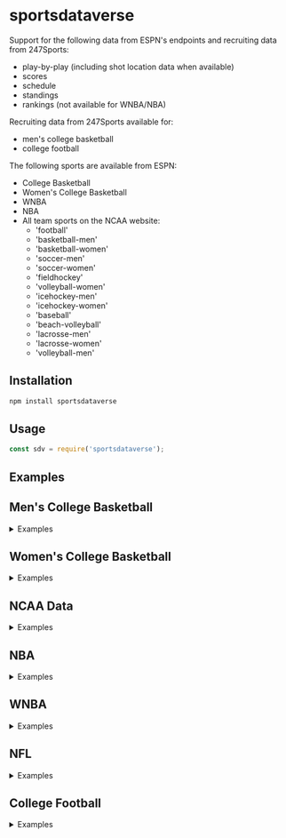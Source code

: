 # sportsdataverse

Support for the following data from ESPN's endpoints and recruiting data from 247Sports:

- play-by-play (including shot location data when available)
- scores
- schedule
- standings
- rankings (not available for WNBA/NBA)

Recruiting data from 247Sports available for:

- men's college basketball
- college football

The following sports are available from ESPN:

- College Basketball
- Women's College Basketball
- WNBA
- NBA
- All team sports on the NCAA website:
  - 'football'
  - 'basketball-men'
  - 'basketball-women'
  - 'soccer-men'
  - 'soccer-women'
  - 'fieldhockey'
  - 'volleyball-women'
  - 'icehockey-men'
  - 'icehockey-women'
  - 'baseball'
  - 'beach-volleyball'
  - 'lacrosse-men'
  - 'lacrosse-women'
  - 'volleyball-men'

## Installation

```bash
npm install sportsdataverse
```

## Usage

```js
const sdv = require('sportsdataverse');
```

## Examples

## Men's College Basketball

<details><summary> Examples </summary>

### CBB Games

```js
const gameId = 401260281;

// get detailed play-by-play data for a game
const result = await sdv.cbbGames.getPlayByPlay(gameId);

// get box score
const result = await sdv.cbbGames.getBoxScore(gameId);

// get game all game data
const summary = await sdv.cbbGames.getSummary(gameId);

// get all game pickcenter data
const picks = await sdv.cbbGames.getPicks(gameId);

```

### CBB Scores

```js
const inputs = {
    year: 2021,
    month: 02,
    day: 15
};
const result = await sdv.cbbScoreboard.getScoreboard(inputs);
```

### CBB Schedules

```js
const inputs = {
    groups: 50, // all Div-I games
    year: 2020,
    month: 12,
    day: 02
};

const result = await sdv.cbbSchedule.getSchedule(inputs);
```

### CBB Conferences

```js
const results = await sdv.cbbScoreboard.getConferences();
```

## CBB Teams

```js
// get list of teams
const result = await sdv.cbbTeams.getTeamList();

// get individual team data
const teamId = 52;
const result = await sdv.cbbTeams.getTeamInfo(teamId);

// get team roster data
const result = await sdv.cbbTeams.getTeamPlayers(teamId);
```

## CBB Rankings

```js
// get rankings
const inputs = {
    year: 2020,
    week: 19
};

const result = await sdv.cbbRankings.getRankings(inputs);
```

## CBB Standings

```js
// get standings
const inputs = {
    year: 2020
};

const result = await sdv.cbbStandings.getStandings(inputs);
```

## CBB Recruiting

```js
// get recruiting data from 247Composite
// get player rankings
const result = await sdv.cbbRecruiting.getPlayerRankings({
                    year: 2016
                });

const result = await sdv.cbbRecruiting.getPlayerRankings({
                    year: 2021,
                    position: "C"
                });

const result = await sdv.cbbRecruiting.getPlayerRankings({
                    year: 2020,
                    group: "JuniorCollege"
                });

// get school rankings
const result = await sdv.cbbRecruiting.getSchoolRankings(2021);

// get a school's commit list
const result = await sdv.cbbRecruiting.getSchoolCommits('floridastate', 2020);
```

</details>

## Women's College Basketball

<details><summary> Examples </summary>

### WBB Games

```js
const gameId = 401260281;

// get detailed play-by-play data for a game
const result = await sdv.wbbGames.getPlayByPlay(gameId);

// get box score
const result = await sdv.wbbGames.getBoxScore(gameId);

// get game all game data
const summary = await sdv.wbbGames.getSummary(gameId);
```

### WBB Scores

```js
const inputs = {
    year: 2021,
    month: 02,
    day: 15
};
const result = await sdv.wbbScoreboard.getScoreboard(inputs);
```

### WBB Schedules

```js
const inputs = {
    groups: 50, // all Div-I games
    year: 2020,
    month: 12,
    day: 02
};

const result = await sdv.wbbSchedule.getSchedule(inputs);
```

### WBB Conferences

```js
const results = await sdv.wbbScoreboard.getConferences();
```

### WBB Teams

```js
// get list of teams
const result = await sdv.wbbTeams.getTeamList();

// get individual team data
const teamId = 52;
const result = await sdv.wbbTeams.getTeamInfo(teamId);

// get team roster data
const result = await sdv.wbbTeams.getTeamPlayers(teamId);
```

### WBB Rankings

```js
// get rankings
const inputs = {
    year: 2020,
    week: 19
};

const result = await sdv.wbbRankings.getRankings(inputs);
```

### WBB Standings

```js
// get standings
const inputs = {
    year: 2020
};

const result = await sdv.wbbStandings.getStandings(inputs);
```

</details>

## NCAA Data

<details><summary> Examples </summary>

### NCAA Scoreboard

```js
// acceptable sport names:
// ['football' ,'basketball-men', 'basketball-women',
//  'soccer-men','soccer-women','fieldhockey',
//  'volleyball-women','beach-volleyball',
//  'icehockey-men','icehockey-women',
//  'baseball',  'volleyball-men',
//  'lacrosse-men', 'lacrosse-women']
// get ncaa scoreboard data for sport from above list
// (default: 'basketball-men')
const result = await sdv.ncaaScoreboard.getNcaaScoreboard(
    sport = 'basketball-men', division = 'd1', year = 2020, month = 02, day = 15
)
```

### NCAA Games

```js
// NCAA game information for a given game id
const result = await sdv.ncaaGame.getNcaaInfo(5764053);

// NCAA box score for a given game id
const result = await sdv.ncaaGame.getNcaaBoxScore(5764053);

// NCAA play-by-play for a given game id
const result = await sdv.ncaaGame.getNcaaPlayByPlay(5764053);

// NCAA game team stats for a given game (appears to only exist for football)
const result = await sdv.ncaaGame.getNcaaTeamStats(5772253);

// NCAA game scoring summary for a given game (appears to only exist for football)
const result = await sdv.ncaaGame.getNcaaScoringSummary(5772253);
```

</details>

## NBA

<details><summary> Examples </summary>

### NBA Games

```js
const gameId = 401283399;

// get detailed play-by-play data for a game
const result = await sdv.nbaGames.getPlayByPlay(gameId);

// get box score
const result = await sdv.nbaGames.getBoxScore(gameId);

// get game all game data
const summary = await sdv.nbaGames.getSummary(gameId);

// get all game pickcenter data
const picks = await sdv.nbaGames.getPicks(gameId);

```

### NBA Scores

```js
const inputs = {
    year: 2021,
    month: 02,
    day: 15
};
const result = await sdv.nbaScoreboard.getScoreboard(inputs);
```

### NBA Schedules

```js
const inputs = {
    groups: 46, // nba group code
    year: 2020,
    month: 12,
    day: 02
};

const result = await sdv.nbaSchedule.getSchedule(inputs);
```

### NBA Conferences

```js
const results = await sdv.nbaScoreboard.getConferences();
```

### NBA Teams

```js
// get list of teams
const result = await sdv.nbaTeams.getTeamList();

// get individual team data
const teamId = 16;
const result = await sdv.nbaTeams.getTeamInfo(teamId);

// get team roster data
const result = await sdv.nbaTeams.getTeamPlayers(teamId);
```

### NBA Standings

```js
// get standings
const inputs = {
    year: 2020
};

const result = await sdv.nbaStandings.getStandings(inputs);
```

</details>

## WNBA

<details><summary> Examples </summary>

### WNBA Games

```js
const gameId = 401244185;

// get detailed play-by-play data for a game
const result = await sdv.wnbaGames.getPlayByPlay(gameId);

// get box score
const result = await sdv.wnbaGames.getBoxScore(gameId);

// get game all game data
const summary = await sdv.wnbaGames.getSummary(gameId);
```

### WNBA Scores

```js
const inputs = {
    year: 2021,
    month: 02,
    day: 15
};
const result = await sdv.wnbaScoreboard.getScoreboard(inputs);
```

### WNBA Schedules

```js
const inputs = {
    groups: 59, // wnba group code
    year: 2020,
    month: 12,
    day: 02
};

const result = await sdv.wnbaSchedule.getSchedule(inputs);
```

### WNBA Conferences

```js
const results = await sdv.wnbaScoreboard.getConferences();
```

### WNBA Teams

```js
// get list of teams
const result = await sdv.wnbaTeams.getTeamList();

// get individual team data
const teamId = 14;
const result = await sdv.wnbaTeams.getTeamInfo(teamId);

// get team roster data
const result = await sdv.wnbaTeams.getTeamPlayers(teamId);
```

### WNBA Standings

```js
// get standings
const inputs = {
    year: 2020
};

const result = await sdv.wnbaStandings.getStandings(inputs);
```

</details>

## NFL

<details><summary> Examples </summary>

### NFL Games

```js
const gameId = 401220403;

// get detailed play-by-play data for a game
const result = await sdv.nflGames.getPlayByPlay(gameId);

// get box score
const box = await sdv.nflGames.getBoxScore(gameId);

// get all game data
const summary = await sdv.nflGames.getSummary(gameId);

// get all game pickcenter data
const picks = await sdv.nflGames.getPicks(gameId);

```

### NFL Scores

```js
const inputs = {
    year: 2021,
    month: 02,
    day: 07
};
const result = await sdv.nflScoreboard.getScoreboard(inputs);
```

### NFL Schedules

```js
const inputs = {
    groups: 20, // nfl group code
    year: 2021,
    month: 02,
    day: 07
};

const result = await sdv.nflSchedule.getSchedule(inputs);
```

### NFL Conferences

```js
const results = await sdv.nflScoreboard.getConferences();
```

### NFL Teams

```js
// get list of teams
const result = await sdv.nflTeams.getTeamList();

// get individual team data
const teamId = 27;
const result = await sdv.nflTeams.getTeamInfo(teamId);

// get team roster data
const result = await sdv.nflTeams.getTeamPlayers(teamId);
```

### NFL Standings

```js
// get standings
const inputs = {
    year: 2020
};

const result = await sdv.nflStandings.getStandings(inputs);
```

</details>

## College Football

<details><summary> Examples </summary>

### CFB Games

```js
const gameId = 401256194;

// get detailed play-by-play data for a game
const result = await sdv.cfbGames.getPlayByPlay(gameId);

// get box score
const result = await sdv.cfbGames.getBoxScore(gameId);

// get game all game data
const summary = await sdv.cfbGames.getSummary(gameId);

// get all game pickcenter data
const picks = await sdv.cfbGames.getPicks(gameId);

```

### CFB Scores

```js
const inputs = {
    year: 2021,
    month: 12,
    day: 15
};
const result = await sdv.cfbScoreboard.getScoreboard(inputs);
```

### CFB Schedules

```js
const inputs = {
    groups: 80, // all Div-I games
    year: 2020,
    month: 12,
    day: 02
};

const result = await sdv.cfbSchedule.getSchedule(inputs);
```

### CFB Conferences

```js
const results = await sdv.cfbScoreboard.getConferences();
```

## CFB Teams

```js
// get list of teams
const result = await sdv.cfbTeams.getTeamList();

// get individual team data
const teamId = 52;
const result = await sdv.cfbTeams.getTeamInfo(teamId);

// get team roster data
const result = await sdv.cfbTeams.getTeamPlayers(teamId);
```

## CFB Rankings

```js
// get rankings
const inputs = {
    year: 2020,
    week: 12
};

const result = await sdv.cfbRankings.getRankings(inputs);
```

## CFB Standings

```js
// get standings
const inputs = {
    year: 2020
};

const result = await sdv.cfbStandings.getStandings(inputs);
```

## CFB Recruiting

```js
// get recruiting data from 247Composite
// get player rankings
const result = await sdv.cfbRecruiting.getPlayerRankings({
                    year: 2016
                });

const result = await sdv.cfbRecruiting.getPlayerRankings({
                    year: 2021,
                    position: "DT"
                });

const result = await sdv.cfbRecruiting.getPlayerRankings({
                    year: 2020,
                    group: "JuniorCollege"
                });

// get school rankings
const result = await sdv.cfbRecruiting.getSchoolRankings(2021);

// get a school's commit list
const result = await sdv.cfbRecruiting.getSchoolCommits('floridastate', 2020);
```

</details>
